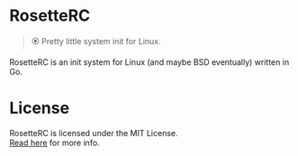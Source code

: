 # RosetteRC
> 🏵 Pretty little system init for Linux.

RosetteRC is an init system for Linux (and maybe BSD eventually) written in
Go.

# License
RosetteRC is licensed under the MIT License.  
[Read here](LICENSE) for more info.
